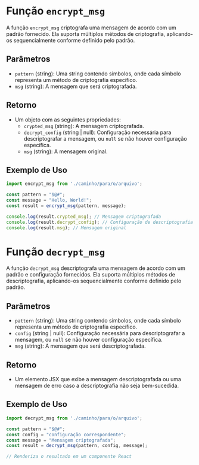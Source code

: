 # Função `encrypt_msg`

A função `encrypt_msg` criptografa uma mensagem de acordo com um padrão fornecido. Ela suporta múltiplos métodos de criptografia, aplicando-os sequencialmente conforme definido pelo padrão.

## Parâmetros

- `pattern` (string): Uma string contendo símbolos, onde cada símbolo representa um método de criptografia específico.
- `msg` (string): A mensagem que será criptografada.

## Retorno

- Um objeto com as seguintes propriedades:
  - `crypted_msg` (string): A mensagem criptografada.
  - `decrypt_config` (string | null): Configuração necessária para descriptografar a mensagem, ou `null` se não houver configuração específica.
  - `msg` (string): A mensagem original.

## Exemplo de Uso

```javascript
import encrypt_msg from './caminho/para/o/arquivo';

const pattern = "$@#";
const message = "Hello, World!";
const result = encrypt_msg(pattern, message);

console.log(result.crypted_msg); // Mensagem criptografada
console.log(result.decrypt_config); // Configuração de descriptografia
console.log(result.msg); // Mensagem original

```

# Função `decrypt_msg`

A função `decrypt_msg` descriptografa uma mensagem de acordo com um padrão e configuração fornecidos. Ela suporta múltiplos métodos de descriptografia, aplicando-os sequencialmente conforme definido pelo padrão.

## Parâmetros

- `pattern` (string): Uma string contendo símbolos, onde cada símbolo representa um método de criptografia específico.
- `config` (string | null): Configuração necessária para descriptografar a mensagem, ou `null` se não houver configuração específica.
- `msg` (string): A mensagem que será descriptografada.

## Retorno

- Um elemento JSX que exibe a mensagem descriptografada ou uma mensagem de erro caso a descriptografia não seja bem-sucedida.

## Exemplo de Uso

```javascript
import decrypt_msg from './caminho/para/o/arquivo';

const pattern = "$@#";
const config = "configuração correspondente";
const message = "Mensagem criptografada";
const result = decrypt_msg(pattern, config, message);

// Renderiza o resultado em um componente React

